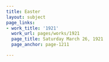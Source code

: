 ```yaml
---
title: Easter
layout: subject
page_links:
- work_title: '1921'
  work_url: pages/works/1921
  page_title: Saturday March 26, 1921
  page_anchor: page-1211

---
```

